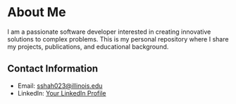 # About Me

I am a passionate software developer interested in creating innovative solutions to complex problems. This is my personal repository where I share my projects, publications, and educational background.

## Contact Information

- Email: sshah023@illinois.edu
- LinkedIn: [Your LinkedIn Profile](https://www.linkedin.com/in/shreysshah/)
